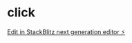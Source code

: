 # click

[Edit in StackBlitz next generation editor ⚡️](https://stackblitz.com/~/github.com/bcrhbrhcdb/click)